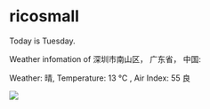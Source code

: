 # ricosmall

Today is Tuesday.

Weather infomation of 深圳市南山区， 广东省， 中国: 

Weather: 晴, Temperature: 13 ℃ , Air Index: 55 良

<img src="https://github-readme-stats.vercel.app/api?username=ricosmall&show_icons=true" />
